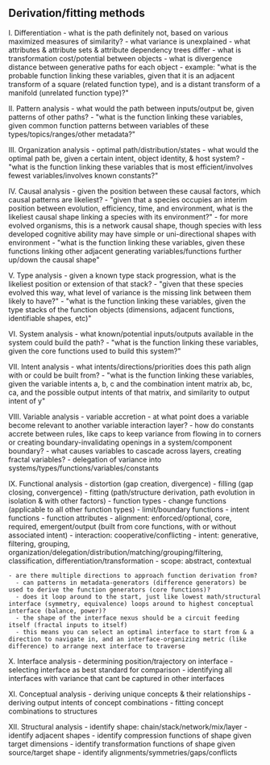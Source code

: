 ## Derivation/fitting methods

  I. Differentiation
    - what is the path definitely not, based on various maximized measures of similarity?
    - what variance is unexplained
    - what attributes & attribute sets & attribute dependency trees differ
    - what is transformation cost/potential between objects
    - what is divergence distance between generative paths for each object
    - example:
      "what is the probable function linking these variables, 
      given that it is an adjacent transform of a square (related function type),
      and is a distant transform of a manifold (unrelated function type)?"

  II. Pattern analysis
    - what would the path between inputs/output be, given patterns of other paths?
    - "what is the function linking these variables, given common function patterns between variables of these types/topics/ranges/other metadata?"

  III. Organization analysis
    - optimal path/distribution/states
    - what would the optimal path be, given a certain intent, object identity, & host system?
    - "what is the function linking these variables that is most efficient/involves fewest variables/involves known constants?"

  IV. Causal analysis
    - given the position between these causal factors, which causal patterns are likeliest?
    - "given that a species occupies an interim position between evolution, efficiency, time, and environment, what is the likeliest causal shape linking a species with its environment?"
      - for more evolved organisms, this is a network causal shape, though species with less developed cognitive ability may have simple or uni-directional shapes with environment
    - "what is the function linking these variables, given these functions linking other adjacent generating variables/functions further up/down the causal shape"

  V. Type analysis
    - given a known type stack progression, what is the likeliest position or extension of that stack?
    - "given that these species evolved this way, what level of variance is the missing link between them likely to have?"
    - "what is the function linking these variables, given the type stacks of the function objects (dimensions, adjacent functions, identifiable shapes, etc)"

  VI. System analysis
    - what known/potential inputs/outputs available in the system could build the path?
    - "what is the function linking these variables, given the core functions used to build this system?"

  VII. Intent analysis
    - what intents/directions/priorities does this path align with or could be built from?
    - "what is the function linking these variables, given the variable intents a, b, c and the combination intent matrix ab, bc, ca, and the possible output intents of that matrix, and similarity to output intent of y"

  VIII. Variable analysis
    - variable accretion
    - at what point does a variable become relevant to another variable interaction layer?
    - how do constants accrete between rules, like caps to keep variance from flowing in to corners or creating boundary-invalidating openings in a system/component boundary?
    - what causes variables to cascade across layers, creating fractal variables?
    - delegation of variance into systems/types/functions/variables/constants

  IX. Functional analysis 
    - distortion (gap creation, divergence)
    - filling (gap closing, convergence)
    - fitting (path/structure derivation, path evolution in isolation & with other factors)
    - function types
      - change functions (applicable to all other function types)
      - limit/boundary functions
      - intent functions
    - function attributes
      - alignment: enforced/optional, core, required, emergent/output (built from core functions, with or without associated intent)
      - interaction: cooperative/conflicting
      - intent: generative, filtering, grouping, organization/delegation/distribution/matching/grouping/filtering, classification, differentiation/transformation
      - scope: abstract, contextual

    - are there multiple directions to approach function derivation from?
      - can patterns in metadata-generators (difference generators) be used to derive the function generators (core functions)?
      - does it loop around to the start, just like lowest math/structural interface (symmetry, equivalence) loops around to highest conceptual interface (balance, power)?
      - the shape of the interface nexus should be a circuit feeding itself (fractal inputs to itself)
      - this means you can select an optimal interface to start from & a direction to navigate in, and an interface-organizing metric (like difference) to arrange next interface to traverse

  X. Interface analysis
    - determining position/trajectory on interface
    - selecting interface as best standard for comparison
    - identifying all interfaces with variance that cant be captured in other interfaces

  XI. Conceptual analysis
    - deriving unique concepts & their relationships
    - deriving output intents of concept combinations
    - fitting concept combinations to structures

  XII. Structural analysis
    - identify shape: chain/stack/network/mix/layer
    - identify adjacent shapes
    - identify compression functions of shape given target dimensions
    - identify transformation functions of shape given source/target shape
    - identify alignments/symmetries/gaps/conflicts

